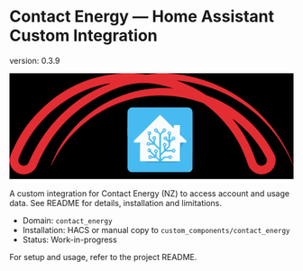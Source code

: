 # Contact Energy — Home Assistant Custom Integration

version: 0.3.9

![Contact Energy Logo](https://raw.githubusercontent.com/iamawumpas/contact_energy/main/logo.svg)

A custom integration for Contact Energy (NZ) to access account and usage data. See README for details, installation and limitations.

- Domain: `contact_energy`
- Installation: HACS or manual copy to `custom_components/contact_energy`
- Status: Work-in-progress

For setup and usage, refer to the project README.
